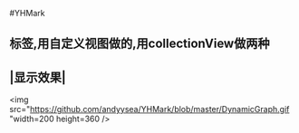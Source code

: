 #YHMark
<br>

标签,用自定义视图做的,用collectionView做两种 
---------------------------------------


|显示效果|
--------------

<img src="https://github.com/andyysea/YHMark/blob/master/DynamicGraph.gif "width=200 height=360 />


<br/>

